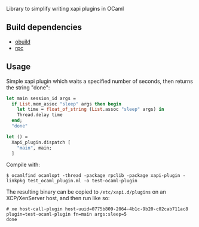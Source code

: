 Library to simplify writing xapi plugins in OCaml

Build dependencies
------------------

* [obuild](https://github.com/vincenthz/obuild)
* [rpc](https://github.com/samoht/ocaml-rpc)

Usage
-----

Simple xapi plugin which waits a specified number of seconds, then returns the string "done":

```ocaml
let main session_id args =
  if List.mem_assoc "sleep" args then begin
    let time = float_of_string (List.assoc "sleep" args) in
    Thread.delay time
  end;
  "done"

let () =
  Xapi_plugin.dispatch [
    "main", main;
  ]
```

Compile with:

```
$ ocamlfind ocamlopt -thread -package rpclib -package xapi-plugin -linkpkg test_ocaml_plugin.ml -o test-ocaml-plugin
```

The resulting binary can be copied to `/etc/xapi.d/plugins` on an XCP/XenServer
host, and then run like so:

```
# xe host-call-plugin host-uuid=0775b809-2064-4b1c-9b20-c02cab711ac8 plugin=test-ocaml-plugin fn=main args:sleep=5
done
```
